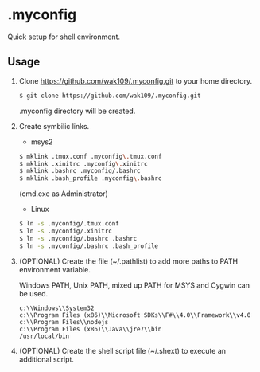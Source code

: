 <!-- -*- mode:gfm; code:utf-8 -*- -->

.myconfig
========

Quick setup for shell environment.



Usage
-----

1. Clone https://github.com/wak109/.myconfig.git to your home directory.


   ``` sh
   $ git clone https://github.com/wak109/.myconfig.git
   ```

   .myconfig directory will be created.


2. Create symbilic links.

   - msys2

   ``` sh
   $ mklink .tmux.conf .myconfig\.tmux.conf
   $ mklink .xinitrc .myconfig\.xinitrc
   $ mklink .bashrc .myconfig/.bashrc
   $ mklink .bash_profile .myconfig\.bashrc
   ```
   (cmd.exe as Administrator)


   - Linux

   ``` sh
   $ ln -s .myconfig/.tmux.conf
   $ ln -s .myconfig/.xinitrc
   $ ln -s .myconfig/.bashrc .bashrc
   $ ln -s .myconfig/.bashrc .bash_profile
   ```

3. (OPTIONAL) Create the file (~/.pathlist) to add more paths
   to PATH environment variable.

   Windows PATH, Unix PATH, mixed up PATH for MSYS and Cygwin can be used.

   ``` .pathlist
   c:\\Windows\\System32
   c:\\Program Files (x86)\\Microsoft SDKs\\F#\\4.0\\Framework\\v4.0
   c:\\Program Files\\nodejs
   c:\\Program Files (x86)\\Java\\jre7\\bin
   /usr/local/bin
   ```

3. (OPTIONAL) Create the shell script file (~/.shext) to
   execute an additional script.
